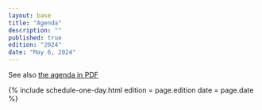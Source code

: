 ```yaml
---
layout: base
title: "Agenda"
description: "" 
published: true
edition: "2024"
date: "May 6, 2024"
---
```


<p>See also <a href="./docs/MidAtlanticDreamin2024Agenda.pdf">the agenda in PDF</a></p>

{% include schedule-one-day.html
    edition = page.edition
    date = page.date
%}